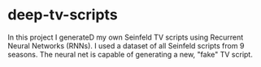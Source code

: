 # deep-tv-scripts

In this project I generateD my own Seinfeld TV scripts using Recurrent Neural Networks (RNNs). 
I used a dataset of all Seinfeld scripts from 9 seasons. The neural net is capable of generating a new, "fake" TV script.
